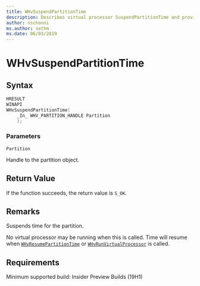 ```yaml
---
title: WHvSuspendPartitionTime
description: Describes virtual processor SuspendPartitionTime and provides parameters, return value, remarks, and requirements.
author: nschonni
ms.author: sethm
ms.date: 06/03/2019
---
```


# WHvSuspendPartitionTime

## Syntax

```C
HRESULT
WINAPI
WHvSuspendPartitionTime(
    _In_ WHV_PARTITION_HANDLE Partition
    );
```

### Parameters

`Partition`

Handle to the partition object.

## Return Value

If the function succeeds, the return value is `S_OK`.  

## Remarks

Suspends time for the partition.

No virtual processor may be running when this is called.  Time will resume when [`WHvResumePartitionTime`](WHvResumePartitionTime.md) or
[`WHvRunVirtualProcessor`](WHvRunVirtualProcessor.md) is called.

## Requirements

Minimum supported build:    Insider Preview Builds (19H1)